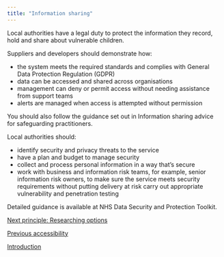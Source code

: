 ```yaml
---
title: "Information sharing"
---
```


Local authorities have a legal duty to protect the information they record, hold and share about vulnerable children. 

Suppliers and developers should demonstrate how:

* the system meets the required standards and complies with General Data Protection Regulation (GDPR)
* data can be accessed and shared across organisations
* management can deny or permit access without needing assistance from support teams
* alerts are managed when access is attempted without permission

You should also follow the guidance set out in Information sharing advice for safeguarding practitioners.

Local authorities should:

* identify security and privacy threats to the service
* have a plan and budget to manage security 
* collect and process personal information in a way that’s secure 
* work with business and information risk teams, for example, senior information risk owners, to make sure the service meets security requirements without putting delivery at risk
carry out appropriate vulnerability and penetration testing

Detailed guidance is available at NHS Data Security and Protection Toolkit.

[Next principle: Researching options](/principle-7)

[Previous accessibility](/principle-5)

[Introduction](/index)
